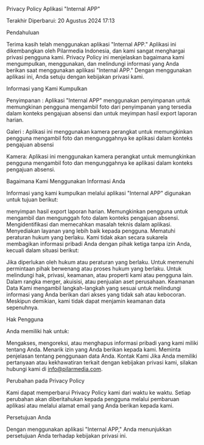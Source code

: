 Privacy Policy Aplikasi "Internal APP"

Terakhir Diperbarui: 20 Agustus 2024 17:13

Pendahuluan

Terima kasih telah menggunakan aplikasi "Internal APP." Aplikasi ini dikembangkan oleh Pilarmedia Indonesia, dan kami sangat menghargai privasi pengguna kami. Privacy Policy ini menjelaskan bagaimana kami mengumpulkan, menggunakan, dan melindungi informasi yang Anda berikan saat menggunakan aplikasi "Internal APP." Dengan menggunakan aplikasi ini, Anda setuju dengan kebijakan privasi kami.

Informasi yang Kami Kumpulkan

Penyimpanan : Aplikasi "Internal APP" menggunakan penyimpanan untuk memungkinan pengguna mengambil foto dari penyimpanan yang tersedia dalam konteks pengajuan absensi dan untuk meyimpan hasil export laporan harian.

Galeri : Aplikasi ini menggunakan kamera perangkat untuk memungkinkan pengguna mengambil foto dan mengunggahnya ke aplikasi dalam konteks pengajuan absensi 

Kamera: Aplikasi ini menggunakan kamera perangkat untuk memungkinkan pengguna mengambil foto dan mengunggahnya ke aplikasi dalam konteks pengajuan absensi.

Bagaimana Kami Menggunakan Informasi Anda

Informasi yang kami kumpulkan melalui aplikasi "Internal APP" digunakan untuk tujuan berikut:

menyimpan hasil export laporan harian.
Memungkinkan pengguna untuk mengambil dan mengunggah foto dalam konteks pengajuan absensi.
Mengidentifikasi dan memecahkan masalah teknis dalam aplikasi.
Menyediakan layanan yang lebih baik kepada pengguna.
Mematuhi peraturan hukum yang berlaku.
Kami tidak akan secara sukarela membagikan informasi pribadi Anda dengan pihak ketiga tanpa izin Anda, kecuali dalam situasi berikut:

Jika diperlukan oleh hukum atau peraturan yang berlaku.
Untuk memenuhi permintaan pihak berwenang atau proses hukum yang berlaku.
Untuk melindungi hak, privasi, keamanan, atau properti kami atau pengguna lain.
Dalam rangka merger, akuisisi, atau penjualan aset perusahaan.
Keamanan Data
Kami mengambil langkah-langkah yang sesuai untuk melindungi informasi yang Anda berikan dari akses yang tidak sah atau kebocoran. Meskipun demikian, kami tidak dapat menjamin keamanan data sepenuhnya.

Hak Pengguna

Anda memiliki hak untuk:

Mengakses, mengoreksi, atau menghapus informasi pribadi yang kami miliki tentang Anda.
Menarik izin yang Anda berikan kepada kami.
Meminta penjelasan tentang penggunaan data Anda. Kontak Kami
Jika Anda memiliki pertanyaan atau kekhawatiran terkait dengan kebijakan privasi kami, silakan hubungi kami di info@pilarmedia.com.

Perubahan pada Privacy Policy

Kami dapat memperbarui Privacy Policy kami dari waktu ke waktu. Setiap perubahan akan diberitahukan kepada pengguna melalui pembaruan aplikasi atau melalui alamat email yang Anda berikan kepada kami.

Persetujuan Anda

Dengan menggunakan aplikasi "Internal APP," Anda menunjukkan persetujuan Anda terhadap kebijakan privasi ini.
